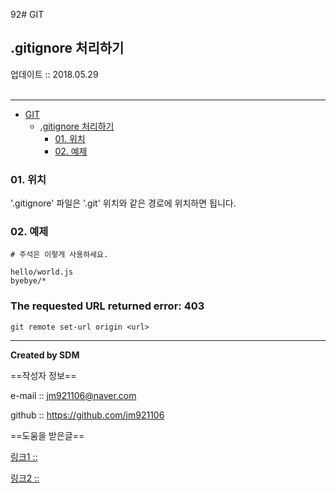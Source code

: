92# GIT
## .gitignore 처리하기
<div class="pull-right">  업데이트 :: 2018.05.29 </div><br>

---

<!-- @import "[TOC]" {cmd="toc" depthFrom=1 depthTo=6 orderedList=false} -->
<!-- code_chunk_output -->

* [GIT](#git)
	* [.gitignore 처리하기](#gitignore-처리하기)
		* [01. 위치](#01-위치)
		* [02. 예제](#02-예제)

<!-- /code_chunk_output -->

### 01. 위치

'.gitignore' 파일은 '.git' 위치와 같은 경로에 위치하면 됩니다.

### 02. 예제

```
# 주석은 이렇게 사용하세요.

hello/world.js
byebye/*
```

### The requested URL returned error: 403

```
git remote set-url origin <url>
```

---

**Created by SDM**

==작성자 정보==

e-mail :: jm921106@naver.com

github :: https://github.com/jm921106

==도움을 받은글==

[링크1 :: ]()

[링크2 :: ]()
